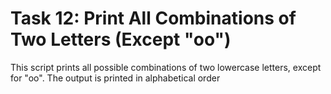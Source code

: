 # Task 12: Print All Combinations of Two Letters (Except "oo")
This script prints all possible combinations of two lowercase letters, except for "oo". The output is printed in alphabetical order
